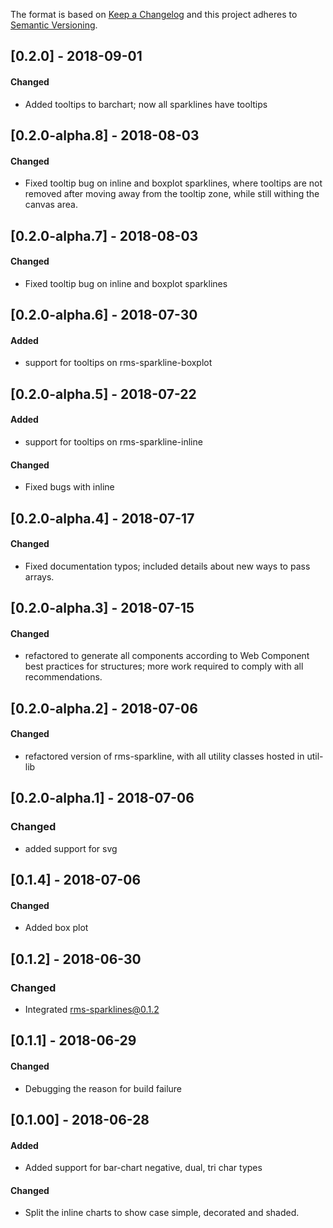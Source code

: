 The format is based on [Keep a Changelog](http://keepachangelog.com/en/1.0.0/)
and this project adheres to [Semantic Versioning](http://semver.org/spec/v2.0.0.html).

## [0.2.0] - 2018-09-01
#### Changed
* Added tooltips to barchart; now all sparklines have tooltips

## [0.2.0-alpha.8] - 2018-08-03
#### Changed
* Fixed tooltip bug on inline and boxplot sparklines, where tooltips are not removed after moving away from the tooltip zone, while still withing the canvas area.

## [0.2.0-alpha.7] - 2018-08-03
#### Changed
* Fixed tooltip bug on inline and boxplot sparklines

## [0.2.0-alpha.6] - 2018-07-30
#### Added
* support for tooltips on rms-sparkline-boxplot

## [0.2.0-alpha.5] - 2018-07-22
#### Added
* support for tooltips on rms-sparkline-inline
#### Changed
* Fixed bugs with inline

## [0.2.0-alpha.4] - 2018-07-17
#### Changed
* Fixed documentation typos; included details about new ways to pass arrays.

## [0.2.0-alpha.3] - 2018-07-15
#### Changed
* refactored to generate all components according to Web Component best practices for structures; more work required to comply with all recommendations.

## [0.2.0-alpha.2] - 2018-07-06
#### Changed
* refactored version of rms-sparkline, with all utility classes hosted in util-lib

## [0.2.0-alpha.1] - 2018-07-06
### Changed
* added support for svg

## [0.1.4] - 2018-07-06
#### Changed
* Added box plot

## [0.1.2] - 2018-06-30
### Changed
* Integrated rms-sparklines@0.1.2

## [0.1.1] - 2018-06-29
#### Changed
* Debugging the reason for build failure

## [0.1.00] - 2018-06-28
#### Added
* Added support for bar-chart negative, dual, tri char types
#### Changed
* Split the inline charts to show case simple, decorated and shaded.

